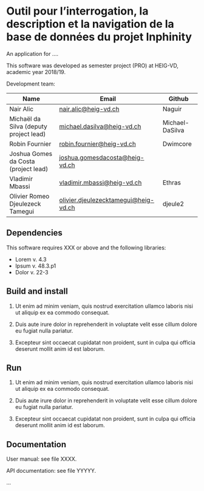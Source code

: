 # Outil pour l’interrogation, la description et la navigation de la base de données du projet Inphinity

An application for ....

This software was developed as semester project (PRO) at HEIG-VD,
academic year 2018/19.

Development team:

| Name                                  | Email                                | Github          |
|---------------------------------------|--------------------------------------|-----------------|
| Nair Alic                             | nair.alic@heig-vd.ch                 | Naguir          |
| Michaël da Silva (deputy project lead)| michael.dasilva@heig-vd.ch           | Michael-DaSilva |
| Robin Fournier                        | robin.fournier@heig-vd.ch            | Dwimcore 		   |
| Joshua Gomes da Costa (project lead)  | joshua.gomesdacosta@heig-vd.ch       |    			       |
| Vladimir Mbassi                       | vladimir.mbassi@heig-vd.ch           | Ethras          |
| Olivier Romeo Djeulezeck Tamegui      | olivier.djeulezecktamegui@heig-vd.ch | djeule2		     |
 
## Dependencies

This software requires XXX or above and the following libraries:

* Lorem v. 4.3
* Ipsum v. 48.3.p1
* Dolor v. 22-3

## Build and install

1. Ut enim ad minim veniam, quis nostrud exercitation ullamco laboris
   nisi ut aliquip ex ea commodo consequat.

2. Duis aute irure dolor in reprehenderit in voluptate velit esse
   cillum dolore eu fugiat nulla pariatur.

3. Excepteur sint occaecat cupidatat non proident, sunt in culpa qui
   officia deserunt mollit anim id est laborum.

## Run

1. Ut enim ad minim veniam, quis nostrud exercitation ullamco laboris
   nisi ut aliquip ex ea commodo consequat.

2. Duis aute irure dolor in reprehenderit in voluptate velit esse
   cillum dolore eu fugiat nulla pariatur.

3. Excepteur sint occaecat cupidatat non proident, sunt in culpa qui
   officia deserunt mollit anim id est laborum.

## Documentation

User manual: see file XXXX.

API documentation: see file YYYYY.

...
